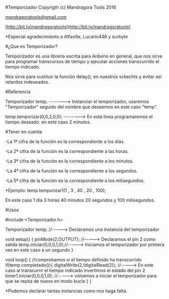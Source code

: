 #Temporizador 
Copyrigth (c) Mandragora Tools 2016

[mandragoratools@gmail.com](mailto:mandragoratools@gmail.com)

[http://bit.ly/mandragoratools](http://bit.ly/mandragoratools)

*Especial agradecimiento a Alfaville, Lucario448  y surbyte


#¿Que es Temporizador?

Temporizador es una libreria escrita para Arduino en general, que nos sirve para programar transcursos de tiempo y ejecutar acciones transcurrido el tiempo indicado.

Nos sirve para sustituir la función delay(); en nuestros sckechts y evitar así retardos indeseados.

#Referencia

Temporizador temp;   --------> Instanciar el temporizador, usaremos "Temporizador" seguido del nombre que deseemos en este caso "temp".

temp.temporizar(0,0,2,0,0); --------> En esta linea programaremos el tiempo deseado. en este caso 2 minutos.



#Tener en cuenta

-La 1ª cifra de la función es la correspondiente a los dias.

-La 2ª cifra de la función es la correspondiente a las horas.

-La 3ª cifra de la función es la correspondiente a los minutos.

-La 4ª cifra de la función es la correspondiente a los segundos.

-La 5ª cifra de la función es la correspondiente a los milisegundos.

*Ejemplo: temp.temporizar1(1  ,  3   ,   40    ,   20   ,   100);

En este caso 1 dia 3 horas 40 minutos  20 segundos y 100 milisegundos.




#Usos
  
#include <Temporizador.h>

Temporizador temp; //-----> Declaramos una instancia  del temporizador

void setup() {
pinMode(2,OUTPUT); //-----> Declaramos el pin 2 como salida
temp.iniciar(0,0,0,1,0);//-----> Iniciamos el temporizador por primera ves en este caso a un segundo
}

void loop() {
//comprobamos si el tiempo definido ha transcurrido
if(temp.completado()){ 
  digitalWrite(2,!digitalRead(2)); //-----> En este caso al transcurrir el tiempo indicado invertimos el estado del pin 2
  timer1.iniciar(0,0,0,1,0); //-----> volvemos a iniciar el temporizador para que se repita de nuevo en modo bucle
}
}


*Podemos declarar tantas instancias como nos haga falta.


